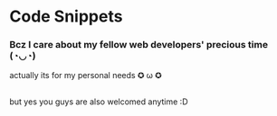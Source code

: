 # Code Snippets
### Bcz I care about my fellow web developers' precious time (◔◡◔)


actually its for my personal needs ✪ ω ✪
##
but yes you guys are also welcomed anytime :D
